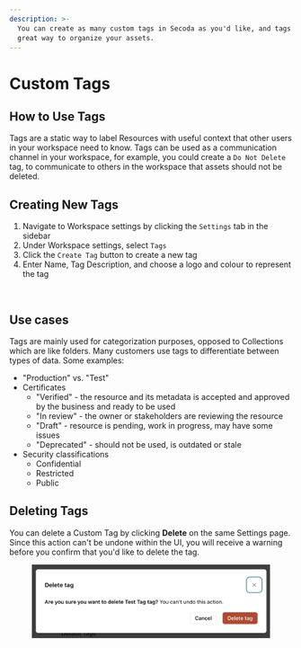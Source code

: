 ```yaml
---
description: >-
  You can create as many custom tags in Secoda as you'd like, and tags are a
  great way to organize your assets.
---
```


# Custom Tags

## How to Use Tags

Tags are a static way to label Resources with useful context that other users in your workspace need to know. Tags can be used as a communication channel in your workspace, for example, you could create a `Do Not Delete` tag, to communicate to others in the workspace that assets should not be deleted.

## Creating New Tags

1. Navigate to Workspace settings by clicking the `Settings` tab in the sidebar
2. Under Workspace settings, select `Tags`
3. Click the `Create Tag` button to create a new tag
4. Enter Name, Tag Description, and choose a logo and colour to represent the tag

<div align="center">

<figure><img src="https://secoda-public-media-assets.s3.amazonaws.com/Screen%20Shot%202022-12-02%20at%2012.49.15%20PM.png" alt=""><figcaption></figcaption></figure>

</div>

## Use cases

Tags are mainly used for categorization purposes, opposed to Collections which are like folders. Many customers use tags to differentiate between types of data. Some examples:

* "Production" vs. "Test"
* Certificates
  * "Verified" - the resource and its metadata is accepted and approved by the business and ready to be used
  * "In review" - the owner or stakeholders are reviewing the resource
  * "Draft" - resource is pending, work in progress, may have some issues
  * "Deprecated" - should not be used, is outdated or stale
* Security classifications
  * Confidential
  * Restricted
  * Public

## Deleting Tags

You can delete a Custom Tag by clicking **Delete** on the same Settings page. Since this action can't be undone within the UI, you will receive a warning before you confirm that you'd like to delete the tag.

<figure><img src="../.gitbook/assets/Screenshot 2023-08-14 at 4.45.44 PM.png" alt=""><figcaption></figcaption></figure>
